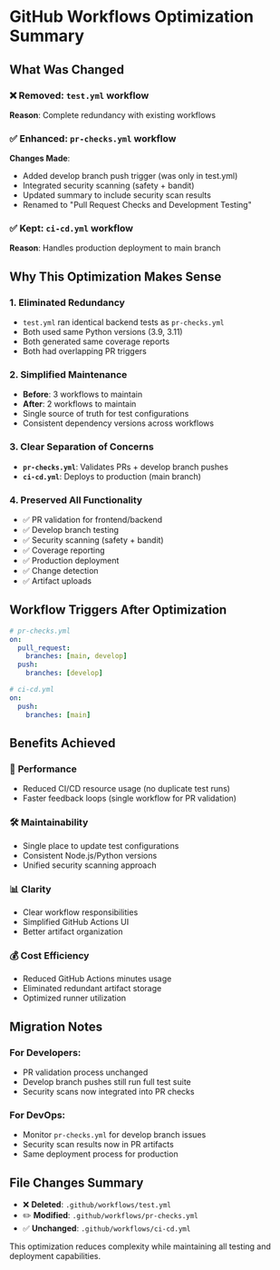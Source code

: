 # GitHub Workflows Optimization Summary

## What Was Changed

### ❌ Removed: `test.yml` workflow

**Reason**: Complete redundancy with existing workflows

### ✅ Enhanced: `pr-checks.yml` workflow

**Changes Made**:

- Added develop branch push trigger (was only in test.yml)
- Integrated security scanning (safety + bandit)
- Updated summary to include security scan results
- Renamed to "Pull Request Checks and Development Testing"

### ✅ Kept: `ci-cd.yml` workflow

**Reason**: Handles production deployment to main branch

## Why This Optimization Makes Sense

### 1. **Eliminated Redundancy**

- `test.yml` ran identical backend tests as `pr-checks.yml`
- Both used same Python versions (3.9, 3.11)
- Both generated same coverage reports
- Both had overlapping PR triggers

### 2. **Simplified Maintenance**

- **Before**: 3 workflows to maintain
- **After**: 2 workflows to maintain
- Single source of truth for test configurations
- Consistent dependency versions across workflows

### 3. **Clear Separation of Concerns**

- **`pr-checks.yml`**: Validates PRs + develop branch pushes
- **`ci-cd.yml`**: Deploys to production (main branch)

### 4. **Preserved All Functionality**

- ✅ PR validation for frontend/backend
- ✅ Develop branch testing
- ✅ Security scanning (safety + bandit)
- ✅ Coverage reporting
- ✅ Production deployment
- ✅ Change detection
- ✅ Artifact uploads

## Workflow Triggers After Optimization

```yaml
# pr-checks.yml
on:
  pull_request:
    branches: [main, develop]
  push:
    branches: [develop]

# ci-cd.yml
on:
  push:
    branches: [main]
```

## Benefits Achieved

### 🚀 **Performance**

- Reduced CI/CD resource usage (no duplicate test runs)
- Faster feedback loops (single workflow for PR validation)

### 🛠️ **Maintainability**

- Single place to update test configurations
- Consistent Node.js/Python versions
- Unified security scanning approach

### 📊 **Clarity**

- Clear workflow responsibilities
- Simplified GitHub Actions UI
- Better artifact organization

### 💰 **Cost Efficiency**

- Reduced GitHub Actions minutes usage
- Eliminated redundant artifact storage
- Optimized runner utilization

## Migration Notes

### For Developers:

- PR validation process unchanged
- Develop branch pushes still run full test suite
- Security scans now integrated into PR checks

### For DevOps:

- Monitor `pr-checks.yml` for develop branch issues
- Security scan results now in PR artifacts
- Same deployment process for production

## File Changes Summary

- ❌ **Deleted**: `.github/workflows/test.yml`
- ✏️ **Modified**: `.github/workflows/pr-checks.yml`
- ✅ **Unchanged**: `.github/workflows/ci-cd.yml`

This optimization reduces complexity while maintaining all testing and deployment capabilities.
